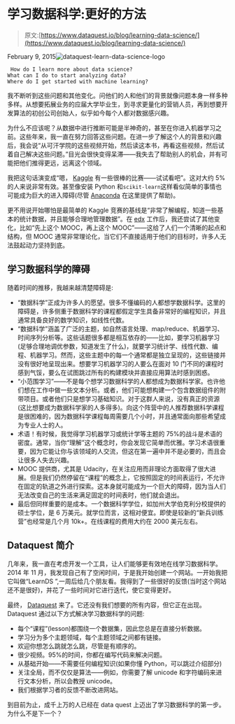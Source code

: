 # 学习数据科学:更好的方法

> 原文:[https://www.dataquest.io/blog/learning-data-science/](https://www.dataquest.io/blog/learning-data-science/)

February 9, 2015![dataquest-learn-data-science-logo](../Images/0dd1f1180c6b8343e661035bcf2cf2dd.png)

```
 How do I learn more about data science?
What can I do to start analyzing data?
Where do I get started with machine learning?
```

我不断听到这些问题和其他变化。问他们的人和他们的背景就像问题本身一样多种多样。从想要拓展业务的应届大学毕业生，到寻求更量化的营销人员，再到想要开发算法的初创公司创始人，似乎如今每个人都对数据感兴趣。

为什么不应该呢？从数据中进行推断可能是半神奇的，甚至在你进入机器学习之前。这些年来，我一直在努力回答这些问题。在进一步了解这个人的背景和兴趣后，我会说“从可汗学院的这些视频开始，然后读这本书，再看这些视频，然后试着自己解决这些问题。”目光会很快变得呆滞——我失去了帮助别人的机会，并有可能把他们推得更远，远离这个领域。

我把这句话演变成“嗯， [Kaggle](https://www.kaggle.com) 有一些很棒的比赛——试试看吧”。这对大约 5%的人来说非常有效。甚至像安装 Python 和`scikit-learn`这样看似简单的事情也可能成为巨大的进入障碍(尽管 [Anaconda](https://www.anaconda.com/distribution/) 在这里提供了帮助)。

更不用说开始哪怕是最简单的 Kaggle 竞赛的基线是“非常了解编程，知道一些基本的统计数据，并且能够合理地管理数据”。在 [edx](https://www.edx.org) 工作后，我还尝试了其他变化，比如“先上这个 MOOC，再上这个 MOOC”——这给了人们一个清晰的起点和结构，但 MOOC 通常非常理论化，当它们不直接适用于他们的目标时，许多人无法鼓起动力坚持到底。

## 学习数据科学的障碍

随着时间的推移，我越来越清楚障碍是:

*   “数据科学”正成为许多人的愿望。很多不懂编码的人都想学数据科学。这里的障碍是，许多侧重于数据科学的课程都假定学生具备非常好的编程知识，并且通常具备良好的数学知识，如线性代数。
*   “数据科学”涵盖了广泛的主题，如自然语言处理、map/reduce、机器学习、时间序列分析等。这些话题很多都是相互依存的——比如，要学习机器学习(足够合理地调优参数，知道发生了什么)，就要学习统计学、线性代数、编程、机器学习。然而，这些主题中的每一个通常都是独立呈现的，这些链接并没有很好地呈现出来。想要学习机器学习的人要么在面对 10 门不同的课程时感到气馁，要么在试图跳过所有的构建模块并直接应用算法时感到困惑。
*   “小范围学习”——不是每个想学习数据科学的人都想成为数据科学家。也许他们想在工作中做一些文本分析。或者，他们可能想构建一个包含数据组件的附带项目。或者他们只是想学习基础知识。对于这群人来说，没有真正的资源(这比想要成为数据科学家的人多得多)。向这个阵营中的人推荐数据科学课程是很困难的，因为数据科学课程每周需要几个小时，并且通常面向那些希望成为专业人士的人。
*   术语！有时候，我觉得学习机器学习或统计学等主题的 75%的战斗是术语的密度。通常，当你“理解”这个概念时，你会发现它简单而优雅。学习术语很重要，因为它能让你与该领域的人交流，但这在第一遍中并不是必要的，而且会让很多人失去兴趣。
*   MOOC 提供商，尤其是 Udacity，在关注应用而非理论方面取得了很大进展。但是我们仍然停留在“课程”的概念上，它按照固定的时间表运行，不允许在固定的轨道之外进行探索。这本身就可能成为一个巨大的障碍，因为当人们无法改变自己的生活来满足固定的时间表时，他们就会退出。
*   最后但同样重要的是成本。一个数据科学学位，如加州大学伯克利分校提供的硕士学位，是 6 万美元。就学位而言，这相对便宜。即使是较新的“新兵训练营”也经常是几个月 10k+。在线课程的费用大约在 2000 美元左右。

## Dataquest 简介

几年来，我一直在考虑开发一个工具，让人们能够更有效地在线学习数据科学。2014 年 11 月，我发现自己有了空闲时间，于是我开始创建一个网站。一开始我把它叫做“LearnDS ”,一周后给几个朋友看。我得到了一些很好的反馈(当时这个网站还不是很好)，并花了一些时间对它进行迭代，使它变得更好。

最终， [Dataquest](https://www.dataquest.io) 来了。它还没有我们想要的所有内容，但它正在出现。Dataquest 通过以下方式解决学习数据科学的问题:

*   每个“课程”(lesson)都围绕一个数据集，因此您总是在直接分析数据。
*   学习分为多个主题领域，每个主题领域之间都有链接。
*   欢迎你想怎么跳就怎么跳，尽管是有顺序的。
*   很少视频。95%的时间，你都在编写代码来解决问题。
*   从基础开始——不需要任何编程知识(如果你懂 Python，可以跳过介绍部分)
*   关注全局，而不仅仅是算法——例如，你需要了解 unicode 和字符编码来进行文本分析，所以会教授 unicode。
*   我们根据学习者的反馈不断改进网站。

到目前为止，成千上万的人已经在 data quest 上迈出了学习数据科学的第一步。为什么不是下一个？
